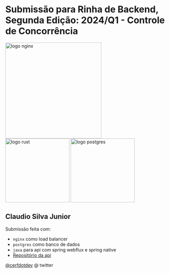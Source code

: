 # Submissão para Rinha de Backend, Segunda Edição: 2024/Q1 - Controle de Concorrência

<img src="https://upload.wikimedia.org/wikipedia/commons/c/c5/Nginx_logo.svg" alt="logo nginx" width="300" height="auto">
<br />
<img src="https://upload.wikimedia.org/wikipedia/pt/3/30/Java_programming_language_logo.svg" alt="logo rust" width="200" height="auto">
<img src="https://upload.wikimedia.org/wikipedia/commons/2/29/Postgresql_elephant.svg" alt="logo postgres" width="200" height="auto">

## Claudio Silva Junior

Submissão feita com:

- `nginx` como load balancer
- `postgres` como banco de dados
- `java` para api com spring webflux e spring native
- [Repositório da api](https://github.com/Claudio-code/rinha-de-backend-2024-webflux)

[@cerfdotdev](https://twitter.com/Kraudiokode) @ twitter
